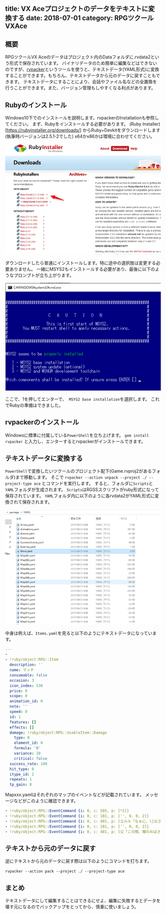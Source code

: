 title: VX Aceプロジェクトのデータをテキストに変換する
date: 2018-07-01
category: RPGツクールVXAce
---


## 概要

RPGツクールVX Aceのデータはプロジェクト内のDataフォルダに.rvdata2という形式で保存されています。
バイナリデータのため簡単に編集などはできないのですが、[rvpacker](https://github.com/Solistra/rvpacker)というツールを使うと、テキストデータ(YAML形式)に変換することができます。もちろん、テキストデータから元のデータに戻すこともできます。
テキストデータにすることにより、会話やファイル名などの全置換を行うことができます。また、バージョン管理もしやすくなる利点があります。

## Rubyのインストール

Windows10下でのインストールを説明します。rvpackerのInstallationも参照してください。
まず、Rubyをインストールする必要があります。
(Ruby Installer)[https://rubyinstaller.org/downloads/] からRuby+Devkitをダウンロードします(執筆時バージョンは2.5.1-2でした)
x64かx86かは環境に合わせてください。

![Ruby Installer](/img/2018-07-01-rvpacker/ruby.png)

ダウンロードしたら普通にインストールします。特に途中の選択肢は変更する必要ありません。
一緒にMSYS2もインストールする必要があり、最後に以下のようなプロンプトが立ち上がります。

![MSYS2](/img/2018-07-01-rvpacker/msys2.png)

ここで、1を押してエンターで、` MSYS2 base installation`を選択します。
これでRubyの準備はできました。

## rvpackerのインストール

Windowsに標準に付属している`PowerShell`を立ち上げます。
`gem install rvpacker` と入力し、エンターするとrvpackerがインストールできます。

## テキストデータに変換する

`PowerShell`で変換したいツクールのプロジェクト配下(Game.rvproj2があるフォルダ)まで移動します。
そこで `rvpacker --action unpack --project ./ --project-type ace` とコマンドを実行します。
すると、フォルダに`Scripts`と`YAML`フォルダが生成されます。
`Scripts`はRGSSスクリプトがruby形式になって保存されています。
`YAML`フォルダ内に以下のように各rvdata2がYAML形式に変換されて保存されます。

![MSYS2](/img/2018-07-01-rvpacker/yaml.png)

中身は例えば、`Items.yaml`を見ると以下のようにテキストデータになっています。

```yaml
---
- 
- !ruby/object:RPG::Item
  description: ''
  name: マッチ
  consumable: false
  occasion: 3
  icon_index: 530
  price: 0
  scope: 0
  animation_id: 0
  note: ''
  speed: 0
  id: 1
  features: []
  effects: []
  damage: !ruby/object:RPG::UsableItem::Damage
    type: 0
    element_id: 0
    formula: '0'
    variance: 20
    critical: false
  success_rate: 100
  hit_type: 0
  itype_id: 2
  repeats: 1
  tp_gain: 0

```

Mapxxx.yamlはそれぞれのマップのイベントなどが記載されています。
メッセージなどがこのように確認できます。

```yaml
- !ruby/object:RPG::EventCommand {i: 0, c: 505, p: [*2]}
- !ruby/object:RPG::EventCommand {i: 0, c: 101, p: ['', 0, 0, 2]}
- !ruby/object:RPG::EventCommand {i: 0, c: 401, p: [エルル「なぁに、\|父さん」]}
- !ruby/object:RPG::EventCommand {i: 0, c: 101, p: ['', 0, 0, 2]}
- !ruby/object:RPG::EventCommand {i: 0, c: 401, p: [父「この間、隣のおばさんに聞いたんだが、\|]}

```

## テキストから元のデータに戻す

逆にテキストから元のデータに戻す際は以下のようにコマンドを打ちます。

`rvpacker --action pack --project ./ --project-type ace`

## まとめ

テキストデータにして編集することはできるにせよ、編集に失敗するとデータを壊す元になるのでバックアップをとってから、慎重に使いましょう。
